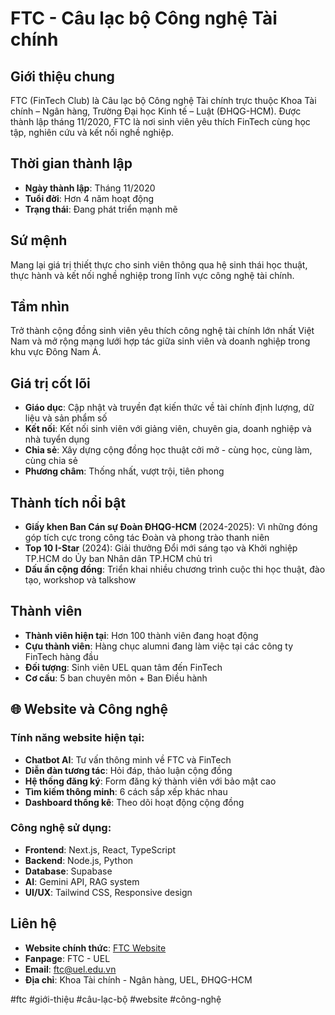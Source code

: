 # FTC - Câu lạc bộ Công nghệ Tài chính

## Giới thiệu chung
FTC (FinTech Club) là Câu lạc bộ Công nghệ Tài chính trực thuộc Khoa Tài chính – Ngân hàng, Trường Đại học Kinh tế – Luật (ĐHQG-HCM). Được thành lập tháng 11/2020, FTC là nơi sinh viên yêu thích FinTech cùng học tập, nghiên cứu và kết nối nghề nghiệp.

## Thời gian thành lập
- **Ngày thành lập**: Tháng 11/2020
- **Tuổi đời**: Hơn 4 năm hoạt động
- **Trạng thái**: Đang phát triển mạnh mẽ

## Sứ mệnh
Mang lại giá trị thiết thực cho sinh viên thông qua hệ sinh thái học thuật, thực hành và kết nối nghề nghiệp trong lĩnh vực công nghệ tài chính.

## Tầm nhìn
Trở thành cộng đồng sinh viên yêu thích công nghệ tài chính lớn nhất Việt Nam và mở rộng mạng lưới hợp tác giữa sinh viên và doanh nghiệp trong khu vực Đông Nam Á.

## Giá trị cốt lõi
- **Giáo dục**: Cập nhật và truyền đạt kiến thức về tài chính định lượng, dữ liệu và sản phẩm số
- **Kết nối**: Kết nối sinh viên với giảng viên, chuyên gia, doanh nghiệp và nhà tuyển dụng
- **Chia sẻ**: Xây dựng cộng đồng học thuật cởi mở - cùng học, cùng làm, cùng chia sẻ
- **Phương châm**: Thống nhất, vượt trội, tiên phong

## Thành tích nổi bật
- **Giấy khen Ban Cán sự Đoàn ĐHQG-HCM** (2024-2025): Vì những đóng góp tích cực trong công tác Đoàn và phong trào thanh niên
- **Top 10 I-Star** (2024): Giải thưởng Đổi mới sáng tạo và Khởi nghiệp TP.HCM do Ủy ban Nhân dân TP.HCM chủ trì
- **Dấu ấn cộng đồng**: Triển khai nhiều chương trình cuộc thi học thuật, đào tạo, workshop và talkshow

## Thành viên
- **Thành viên hiện tại**: Hơn 100 thành viên đang hoạt động
- **Cựu thành viên**: Hàng chục alumni đang làm việc tại các công ty FinTech hàng đầu
- **Đối tượng**: Sinh viên UEL quan tâm đến FinTech
- **Cơ cấu**: 5 ban chuyên môn + Ban Điều hành

## 🌐 Website và Công nghệ
### Tính năng website hiện tại:
- **Chatbot AI**: Tư vấn thông minh về FTC và FinTech
- **Diễn đàn tương tác**: Hỏi đáp, thảo luận cộng đồng
- **Hệ thống đăng ký**: Form đăng ký thành viên với bảo mật cao
- **Tìm kiếm thông minh**: 6 cách sắp xếp khác nhau
- **Dashboard thống kê**: Theo dõi hoạt động cộng đồng

### Công nghệ sử dụng:
- **Frontend**: Next.js, React, TypeScript
- **Backend**: Node.js, Python
- **Database**: Supabase
- **AI**: Gemini API, RAG system
- **UI/UX**: Tailwind CSS, Responsive design

## Liên hệ
- **Website chính thức**: [FTC Website](https://ftc-website.vercel.app)
- **Fanpage**: FTC - UEL
- **Email**: ftc@uel.edu.vn
- **Địa chỉ**: Khoa Tài chính - Ngân hàng, UEL, ĐHQG-HCM

#ftc #giới-thiệu #câu-lạc-bộ #website #công-nghệ